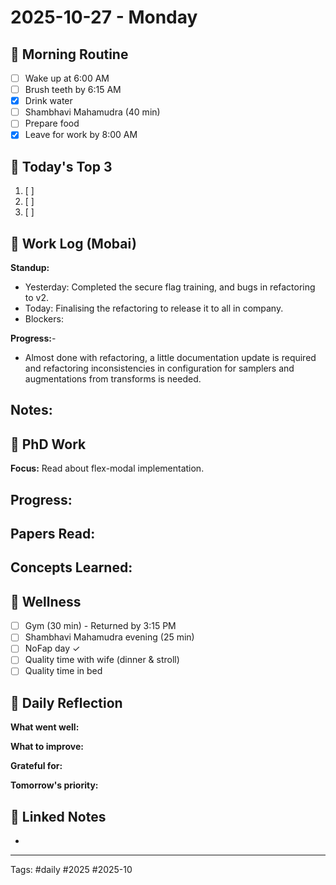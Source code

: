 # 2025-10-27 - Monday

## 🌅 Morning Routine
- [ ] Wake up at 6:00 AM
- [ ] Brush teeth by 6:15 AM
- [x] Drink water
- [ ] Shambhavi Mahamudra (40 min)
- [ ] Prepare food
- [x] Leave for work by 8:00 AM

## 🎯 Today's Top 3
1. [ ] 
2. [ ] 
3. [ ] 

## 💼 Work Log (Mobai)
**Standup:**
- Yesterday:  Completed the secure flag training, and bugs in refactoring to v2.
- Today:  Finalising the refactoring to release it to all in company.
- Blockers: 

**Progress:**- 
- Almost done with refactoring, a little documentation update is required and refactoring inconsistencies in configuration for samplers and augmentations from transforms is needed.

**Notes:**
- 

## 🔬 PhD Work 
**Focus:** Read about flex-modal implementation.

**Progress:**
- 

**Papers Read:**
- 

**Concepts Learned:**
- 

## 🏃 Wellness
- [ ] Gym (30 min) - Returned by 3:15 PM
- [ ] Shambhavi Mahamudra evening (25 min)
- [ ] NoFap day ✓
- [ ] Quality time with wife (dinner & stroll)
- [ ] Quality time in bed

## 🌟 Daily Reflection
**What went well:**


**What to improve:**


**Grateful for:**


**Tomorrow's priority:**


## 🔗 Linked Notes
- 

---
Tags: #daily #2025 #2025-10
